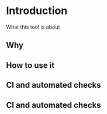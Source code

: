 # Introduction

What this tool is about

## Why


## How to use it


## CI and automated checks


## CI and automated checks
